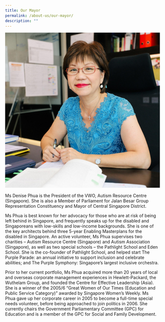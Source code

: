 ```yaml
---
title: Our Mayor
permalink: /about-us/our-mayor/
description: ""
---
```

![Our Mayor](/images/About%20Us/photo-2021-04-12-17-39-57.jpg)

Ms Denise Phua is the President of the VWO, Autism Resource Centre (Singapore). She is also a Member of Parliament for Jalan Besar Group Representation Constituency and Mayor of Central Singapore District.

Ms Phua is best known for her advocacy for those who are at risk of being left behind in Singapore, and frequently speaks up for the disabled and Singaporeans with low-skills and low-income backgrounds. She is one of the key architects behind three 5-year Enabling Masterplans for the disabled in Singapore. An active volunteer, Ms Phua supervises two charities – Autism Resource Centre (Singapore) and Autism Association (Singapore), as well as two special schools – the Pathlight School and Eden School. She is the co-founder of Pathlight School, and helped start The Purple Parade: an annual initiative to support inclusion and celebrate abilities; and The Purple Symphony: Singapore’s largest inclusive orchestra.

Prior to her current portfolio, Ms Phua acquired more than 20 years of local and overseas corporate management experiences in Hewlett-Packard, the Wuthelam Group, and founded the Centre for Effective Leadership (Asia). She is a winner of the 2005/6 “Great Women of Our Times (Education and Public Service Category)” awarded by Singapore Women’s Weekly. Ms Phua gave up her corporate career in 2005 to become a full-time special needs volunteer, before being approached to join politics in 2006. She currently chairs the Government Parliamentary Committee (GPC) for Education and is a member of the GPC for Social and Family Development.